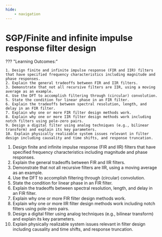 ```yaml
---
hide:
    - navigation
---
```

# SGP/Finite and infinite impulse response filter design

??? "Learning Outcomes:"

    1. Design finite and infinite impulse response (FIR and IIR) filters that have specified frequency characteristics including magnitude and phase responses.
    2. Explain the general tradeoffs between FIR and IIR filters.
    3. Demonstrate that not all recursive filters are IIR, using a moving average as an example.
    4. Use the DFT to accomplish filtering through (circular) convolution.
    5. State the condition for linear phase in an FIR filter.
    6. Explain the tradeoffs between spectral resolution, length, and delay in an FIR filter.
    7. Explain why one or more FIR filter design methods work.
    8. Explain why one or more IIR filter design methods work including notch filters using pole-zero pairs.
    9. Design a digital filter using analog techniques (e.g., bilinear transform) and explain its key parameters.
    10. Explain physically realizable system issues relevant in filter design including causality and time shifts, and response truncation.

1. Design finite and infinite impulse response (FIR and IIR) filters that have specified frequency characteristics including magnitude and phase responses.
2. Explain the general tradeoffs between FIR and IIR filters.
3. Demonstrate that not all recursive filters are IIR, using a moving average as an example.
4. Use the DFT to accomplish filtering through (circular) convolution.
5. State the condition for linear phase in an FIR filter.
6. Explain the tradeoffs between spectral resolution, length, and delay in an FIR filter.
7. Explain why one or more FIR filter design methods work.
8. Explain why one or more IIR filter design methods work including notch filters using pole-zero pairs.
9. Design a digital filter using analog techniques (e.g., bilinear transform) and explain its key parameters.
10. Explain physically realizable system issues relevant in filter design including causality and time shifts, and response truncation.